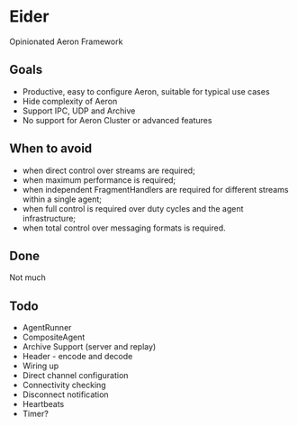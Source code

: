 # Eider

Opinionated Aeron Framework

## Goals

- Productive, easy to configure Aeron, suitable for typical use cases
- Hide complexity of Aeron
- Support IPC, UDP and Archive
- No support for Aeron Cluster or advanced features

## When to avoid

- when direct control over streams are required;
- when maximum performance is required;
- when independent FragmentHandlers are required for different streams within a single agent;
- when full control is required over duty cycles and the agent infrastructure;
- when total control over messaging formats is required.

## Done

Not much

## Todo

* AgentRunner
* CompositeAgent
* Archive Support (server and replay)
* Header - encode and decode
* Wiring up
* Direct channel configuration
* Connectivity checking
* Disconnect notification
* Heartbeats
* Timer?
